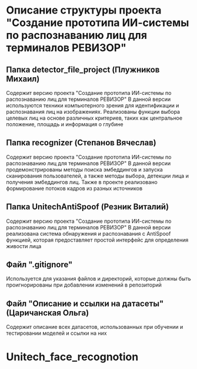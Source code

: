 # Описание структуры проекта "Создание прототипа ИИ-системы по распознаванию лиц для терминалов РЕВИЗОР"

## Папка detector_file_project (Плужников Михаил)
Содержит версию проекта "Создание прототипа ИИ-системы по распознаванию лиц для терминалов РЕВИЗОР"
В данной версии используются техники компьютерного зрения для идентификации и распознавания лиц на изображениях. Реализованы функции выбора целевых лиц на основе различных критериев, таких как центральное положение, площадь и информация о глубине

## Папка recognizer (Степанов Вячеслав)
Содержит версию проекта "Создание прототипа ИИ-системы по распознаванию лиц для терминалов РЕВИЗОР" 
В данной версии продемонстрированы методы поиска эмбеддингов и запуска сканирования пользователей, а также методы выбора, детекции лица и получения эмбеддингов лиц. Также в проекте реализовано формирование потоков кадров из разных источников

## Папка UnitechAntiSpoof (Резник Виталий)
Содержит версию проекта "Создание прототипа ИИ-системы по распознаванию лиц для терминалов РЕВИЗОР"
В данной версии реализована система обнаружения и распознавания с AntiSpoof функцией, которая предоставляет простой интерфейс для определения живости лица

## Файл ".gitignore"
Используется для указания файлов и директорий, которые должны быть проигнорированы при добавлении изменений в репозиторий

## Файл "Описание и ссылки на датасеты" (Царичанская Ольга)
Содержит описание всех датасетов, использованных при обучении и тестировании моделей и ссылки на них
# Unitech_face_recognotion
